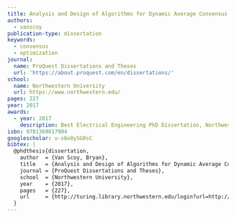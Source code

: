 ```yaml
---
title: Analysis and Design of Algorithms for Dynamic Average Consensus and Convex Optimization
authors:
  - vanscoy
publication-type: dissertation
keywords:
  - consensus
  - optimization
journal:
  name: ProQuest Dissertations and Theses
  url: 'https://about.proquest.com/en/dissertations/'
school:
  name: Northwestern University
  url: https://www.northwestern.edu/
pages: 227
year: 2017
awards:
  - year: 2017
    description: Best Electrical Engineering PhD Dissertation, Northwestern University
isbn: 9781369817904
googlescholar: u-x6o8ySG0sC
bibtex: |
  @phdthesis{dissertation,
    author  = {Van Scoy, Bryan},
    title   = {Analysis and Design of Algorithms for Dynamic Average Consensus and Convex Optimization},
    journal = {ProQuest Dissertations and Theses},
    school  = {Northwestern University},
    year    = {2017},
    pages   = {227},
    url     = {http://turing.library.northwestern.edu/login?url=http://search.proquest.com.turing.library.northwestern.edu/docview/1911315018?accountid=12861}
  }
---
```

